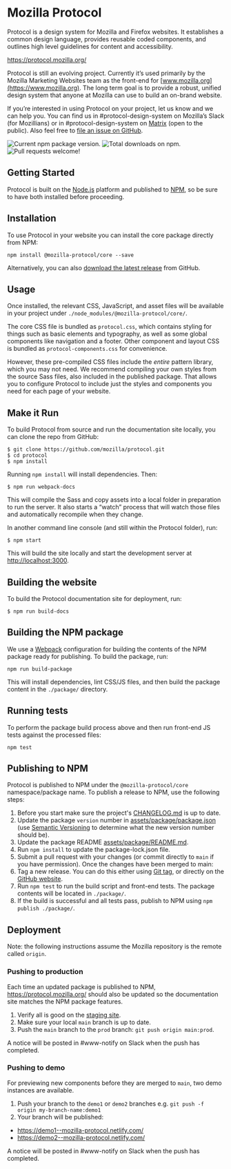 # Mozilla Protocol

Protocol is a design system for Mozilla and Firefox websites. It establishes a
common design language, provides reusable coded components, and outlines high
level guidelines for content and accessibility.

https://protocol.mozilla.org/

Protocol is still an evolving project. Currently it’s used primarily by the
Mozilla Marketing Websites team as the front-end for [www.mozilla.org](https://www.mozilla.org).
The long term goal is to provide a robust, unified design system that anyone at
Mozilla can use to build an on-brand website.

If you’re interested in using Protocol on your project, let us know and we can
help you. You can find us in #protocol-design-system on Mozilla’s Slack (for
Mozillians) or in #protocol-design-system on [Matrix](https://chat.mozilla.org/)
(open to the public). Also feel free to
[file an issue on GitHub](https://github.com/mozilla/protocol/issues).

![Current npm package version.](https://img.shields.io/npm/v/@mozilla-protocol/core)
![Total downloads on npm.](https://img.shields.io/npm/dt/@mozilla-protocol/core)
![Pull requests welcome!](https://img.shields.io/badge/PRs-welcome-brightgreen)

## Getting Started

Protocol is built on the [Node.js](https://nodejs.org/) platform and published
to [NPM](https://www.npmjs.com/), so be sure to have both installed before
proceeding.

## Installation

To use Protocol in your website you can install the core package directly from
NPM:

```
npm install @mozilla-protocol/core --save
```

Alternatively, you can also [download the latest release](https://github.com/mozilla/protocol/releases/latest)
from GitHub.

## Usage

Once installed, the relevant CSS, JavaScript, and asset files will be available
in your project under `./node_modules/@mozilla-protocol/core/`.

The core CSS file is bundled as `protocol.css`, which contains styling for things
such as basic elements and typography, as well as some global components like
navigation and a footer. Other component and layout CSS is bundled as
`protocol-components.css` for convenience.

However, these pre-compiled CSS files include the _entire_ pattern library, which
you may not need. We recommend compiling your own styles from the source Sass
files, also included in the published package. That allows you to configure Protocol
to include just the styles and components you need for each page of your website.

## Make it Run

To build Protocol from source and run the documentation site locally, you can
clone the repo from GitHub:

```
$ git clone https://github.com/mozilla/protocol.git
$ cd protocol
$ npm install
```

Running `npm install` will install dependencies. Then:

```
$ npm run webpack-docs
```

This will compile the Sass and copy assets into a local folder in preparation to
run the server. It also starts a “watch” process that will watch those files and
automatically recompile when they change.

In another command line console (and still within the Protocol folder), run:

```
$ npm start
```

This will build the site locally and start the development server at
<http://localhost:3000>.

## Building the website

To build the Protocol documentation site for deployment, run:

```
$ npm run build-docs
```

## Building the NPM package

We use a [Webpack](https://webpack.js.org/) configuration for building the contents
of the NPM package ready for publishing. To build the package, run:

```
npm run build-package
```

This will install dependencies, lint CSS/JS files, and then build the package
content in the `./package/` directory.

## Running tests

To perform the package build process above and then run front-end JS tests against
the processed files:

```
npm test
```

## Publishing to NPM

Protocol is published to NPM under the `@mozilla-protocol/core` namespace/package
name. To publish a release to NPM, use the following steps:

1. Before you start make sure the project's [CHANGELOG.md](https://github.com/mozilla/protocol/blob/main/CHANGELOG.md)
    is up to date.
2. Update the package `version` number in [assets/package/package.json](https://github.com/mozilla/protocol/blob/main/assets/package/package.json)
    (use [Semantic Versioning](https://semver.org/) to determine what the new version number
    should be).
3. Update the package README [assets/package/README.md](https://github.com/mozilla/protocol/blob/main/assets/package/README.md).
4. Run `npm install` to update the package-lock.json file.
5. Submit a pull request with your changes (or commit directly to `main` if you
    have permission). Once the changes have been merged to main:
6. Tag a new release. You can do this either using [Git tag](https://git-scm.com/book/en/v2/Git-Basics-Tagging),
    or directly on the [GitHub website](https://github.com/mozilla/protocol/releases/latest).
7. Run `npm test` to run the build script and front-end tests. The package contents
    will be located in `./package/`.
8. If the build is successful and all tests pass, publish to NPM using `npm publish ./package/`.

## Deployment

Note: the following instructions assume the Mozilla repository is the remote
called `origin`.

### Pushing to production

Each time an updated package is published to NPM, https://protocol.mozilla.org/
should also be updated so the documentation site matches the NPM package features.

1. Verify all is good on the [staging site](https://protocol-stage.moz.works/).
2. Make sure your local `main` branch is up to date.
3. Push the `main` branch to the `prod` branch: `git push origin main:prod`.

A notice will be posted in #www-notify on Slack when the push has completed.

### Pushing to demo

For previewing new components before they are merged to `main`, two demo instances
are available.

1. Push your branch to the `demo1` or `demo2` branches e.g.
    `git push -f origin my-branch-name:demo1`
2. Your branch will be published:
  - https://demo1--mozilla-protocol.netlify.com/
  - https://demo2--mozilla-protocol.netlify.com/

A notice will be posted in #www-notify on Slack when the push has completed.
